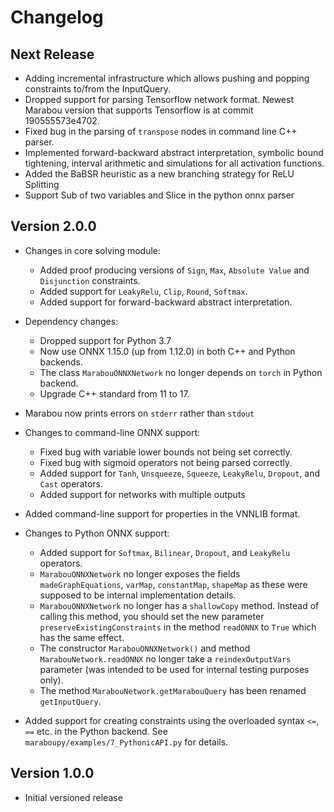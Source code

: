 # Changelog

## Next Release
  - Adding incremental infrastructure which allows pushing and popping constraints to/from the InputQuery.
  - Dropped support for parsing Tensorflow network format. Newest Marabou version that supports Tensorflow is at commit 190555573e4702.
  - Fixed bug in the parsing of `transpose` nodes in command line C++ parser.
  - Implemented forward-backward abstract interpretation, symbolic bound tightening, interval arithmetic and simulations for all activation functions.
  - Added the BaBSR heuristic as a new branching strategy for ReLU Splitting
  - Support Sub of two variables and Slice in the python onnx parser

## Version 2.0.0

* Changes in core solving module:
  - Added proof producing versions of `Sign`, `Max`, `Absolute Value` and `Disjunction` constraints.
  - Added support for `LeakyRelu`, `Clip`, `Round`, `Softmax`.
  - Added support for forward-backward abstract interpretation.

* Dependency changes:
  - Dropped support for Python 3.7
  - Now use ONNX 1.15.0 (up from 1.12.0) in both C++ and Python backends.
  - The class `MarabouONNXNetwork` no longer depends on `torch` in Python backend.
  - Upgrade C++ standard from 11 to 17.

* Marabou now prints errors on `stderr` rather than `stdout`

* Changes to command-line ONNX support:
  - Fixed bug with variable lower bounds not being set correctly.
  - Fixed bug with sigmoid operators not being parsed correctly.
  - Added support for `Tanh`, `Unsqueeze`, `Squeeze`, `LeakyRelu`, `Dropout`, and `Cast` operators.
  - Added support for networks with multiple outputs

* Added command-line support for properties in the VNNLIB format.

* Changes to Python ONNX support:
  - Added support for `Softmax`, `Bilinear`, `Dropout`, and `LeakyRelu` operators.
  - `MarabouONNXNetwork` no longer exposes the fields `madeGraphEquations`, `varMap`, `constantMap`, `shapeMap`
    as these were supposed to be internal implementation details.
  - `MarabouONNXNetwork` no longer has a `shallowCopy` method. Instead of calling this method,
    you should set the new parameter `preserveExistingConstraints` in the method `readONNX` to
    `True` which has the same effect.
  - The constructor `MarabouONNXNetwork()` and method `MarabouNetwork.readONNX` no longer take
    a `reindexOutputVars` parameter (was intended to be used for internal testing purposes only).
  - The method `MarabouNetwork.getMarabouQuery` has been renamed `getInputQuery`.

* Added support for creating constraints using the overloaded syntax `<=`, `==` etc. in
  the Python backend. See `maraboupy/examples/7_PythonicAPI.py` for details.

## Version 1.0.0

* Initial versioned release
